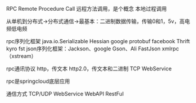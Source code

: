 RPC
Remote Procedure Call 远程方法调用，是个概念
本地过程调用

从单机到分布式->分布式通信->最基本：二进制数据传输，传输0和1，5v，高电频低电频

rpc序列化框架
java.io.Serializable
Hessian
google protobuf
facebook Thrift
kyro
fst
json序列化框架：Jackson、google Gson、Ali FastJson
xmlrpc（xstream）

rpc通讯协议
http，传文本
http2.0，传文本和二进制
TCP
WebService

rpc是springcloud底层应用

通信方式
TCP/UDP
WebService
WebAPI
RestFul